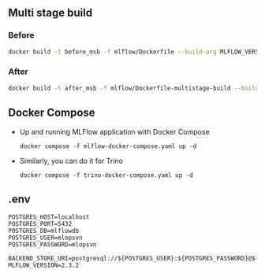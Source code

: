 ## Multi stage build

### Before

```bash
docker build -t before_msb -f mlflow/Dockerfile --build-arg MLFLOW_VERSION=2.3.2 mlflow && docker run -p 5000:5000 before_msb
```

### After

```bash
docker build -t after_msb -f mlflow/Dockerfile-multistage-build --build-arg MLFLOW_VERSION=2.3.2 mlflow && docker run -p 5000:5000 after_msb
```

## Docker Compose

- Up and running MLFlow application with Docker Compose
  ```shell
  docker compose -f mlflow-docker-compose.yaml up -d
  ```
- Similarly, you can do it for Trino
  ```shell
  docker compose -f trino-docker-compose.yaml up -d
  ```

## .env
```
POSTGRES_HOST=localhost
POSTGRES_PORT=5432
POSTGRES_DB=mlflowdb
POSTGRES_USER=mlopsvn
POSTGRES_PASSWORD=mlopsvn

BACKEND_STORE_URI=postgresql://${POSTGRES_USER}:${POSTGRES_PASSWORD}@${postgresql}:${POSTGRES_PORT}/${POSTGRES_DB}
MLFLOW_VERSION=2.3.2
```
